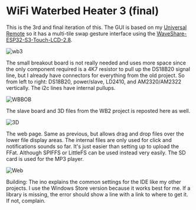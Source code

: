 # WiFi Waterbed Heater 3 (final)

This is the 3rd and final iteration of this. The GUI is based on my [Universal Remote](https://github.com/CuriousTech/Smart-Universal-Remote) so it has a multi-tile swap gesture interface using the
[WaveShare-ESP32-S3-Touch-LCD-2.8](https://www.waveshare.com/wiki/ESP32-S3-Touch-LCD-2.8).  
  
![wb3](http://curioustech.net/images/wb3.jpg)  
  
The small breakout board is not really needed and uses more space since the only component required is a 4K7 resistor to pull up the DS18B20 signal line, but I already have connectors for everything from the old project. So from left to right: DS18B20, power/slave, LD2410, and AM2320/AM2322 vertically.  The i2c lines have internal pullups.  
  
![WBBOB](http://curioustech.net/images/wbbob.jpg)  
  
The slave board and 3D files from the WB2 project is reposted here as well.  
  
![3D](http://curioustech.net/images/wbcase2.jpg)  
  
  
The web page. Same as previous, but allows drag and drop files over the lower file display areas. The internal files are only used for click and notifications sounds so far. It's just easier than setting up to upload the FFat.  Although SPIFFS or LittleFS can be used instead very easily. The SD card is used for the MP3 player.  
  
![Web](http://curioustech.net/images/wb3web.png)  
  
Building: The ino explains the common settings for the IDE like my other projects. I use the Windows Store version because it works best for me. If a library is missing, the error should show a line with a link to where to get it. If not, complain.  
